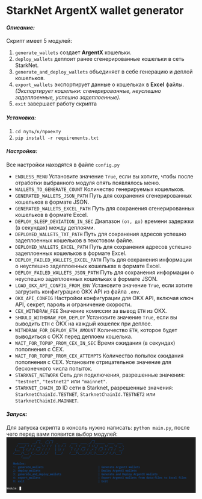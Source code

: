 # StarkNet ArgentX wallet generator

#### *Описание:*

Скрипт имеет 5 модулей:
1. `generate_wallets` создает **ArgentX** кошельки.
2. `deploy_wallets` деплоит ранее сгенерированные кошельки в сеть StarkNet. 
3. `generate_and_deploy_wallets` объединяет в себе генерацию и деплой кошельков.
4. `export_wallets` экспортирует данные о кошельках в **Excel** файлы. *(Экспортирует кошельки: сгенерированные, неуспешно задеплоенные, успешно задеплоенные)*.
0. `exit` завершает работу скрипта

#### *Установка:*

1. `cd путь/к/проекту`
2. `pip install -r requirements.txt`

#### *Настройка:*

Все настройки находятся в файле `config.py`

- `ENDLESS_MENU` Установите значение `True`, если вы хотите, чтобы после отработки выбранного модуля опять появлялось меню.
- `WALLETS_TO_GENERATE_COUNT` Количество генерируемых кошельков.
- `GENERATED_WALLETS_JSON_PATH` Путь для сохранения сгенерированных кошельков в формате JSON.
- `GENERATED_WALLETS_EXCEL_PATH` Путь для сохранения сгенерированных кошельков в формате Excel.
- `DEPLOY_SLEEP_DEVIATION_IN_SEC` Диапазон `(от, до)` времени задержки (в секундах) между деплоями.
- `DEPLOYED_WALLETS_TXT_PATH` Путь для сохранения адресов успешно задеплоенных кошельков в текстовом файле.
- `DEPLOYED_WALLETS_EXCEL_PATH` Путь для сохранения адресов успешно задеплоенных кошельков в формате Excel.
- `DEPLOY_FAILED_WALLETS_EXCEL_PATH` Путь для сохранения информации о неуспешно задеплоенных кошельках в формате Excel.
- `DEPLOY_FAILED_WALLETS_JSON_PATH` Путь для сохранения информации о неуспешно задеплоенных кошельках в формате JSON.
- `LOAD_OKX_API_CONFIG_FROM_ENV` Установите значение `True`, если хотите загрузить конфигурацию OKX API из файла `.env`.
- `OKX_API_CONFIG` Настройки конфигурации для OKX API, включая ключ API, секрет, пароль и ограничение скорости.
- `CEX_WITHDRAW_FEE` Значение комиссии за вывод `ETH` из OKX.
- `SHOULD_WITHDRAW_FOR_DEPLOY` Установите значение `True`, если вы выводить `ETH` с OKX на каждый кошелек при деплое.
- `WITHDRAW_FOR_DEPLOY_ETH_AMOUNT` Количество `ETH`, которое будет выводиться с OKX перед деплоем кошелька.
- `WAIT_FOR_TOPUP_FROM_CEX_IN_SEC` Время ожидания (в секундах) пополнения с CEX.
- `WAIT_FOR_TOPUP_FROM_CEX_ATTEMPTS` Количество попыток ожидания пополнения с CEX. Установите отрицательное значение для бесконечного числа попыток.
- `STARKNET_NETWORK` Сеть для подключения, разрешенные значения: `"testnet"`, `"testnet2"` или `"mainnet"`.
- `STARKNET_CHAIN_ID` ID сети в Starknet, разрешенные значения: `StarknetChainId.TESTNET`, `StarknetChainId.TESTNET2` или `StarknetChainId.MAINNET`.

#### *Запуск:*
Для запуска скрипта в консоль нужно написать: `python main.py`, после чего перед вами появится выбор модулей:
![1.png](images%2F1.png)